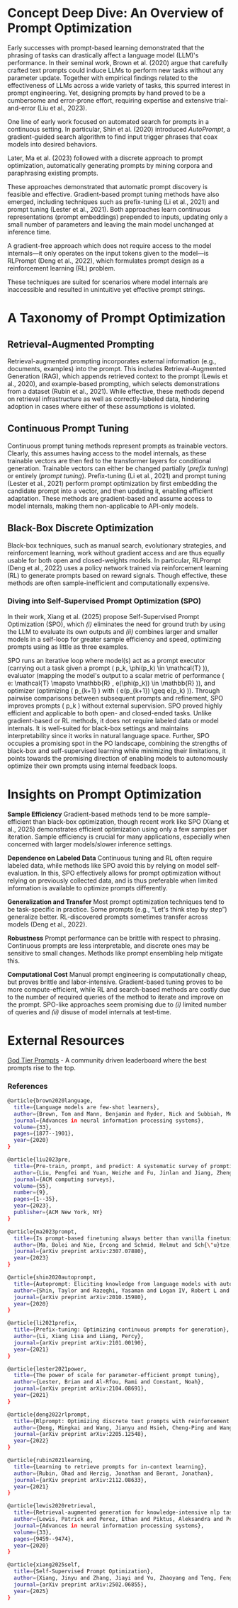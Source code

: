 # Concept Deep Dive: An Overview of Prompt Optimization

Early successes with prompt-based learning demonstrated that the phrasing of tasks can drastically affect a language model (LLM)'s performance. In their seminal work, Brown et al. (2020) argue that carefully crafted text prompts could induce LLMs to perform new tasks without any parameter update. Together with empirical findings related to the effectiveness of LLMs across a wide variety of tasks, this spurred interest in prompt engineering. Yet, designing prompts by hand proved to be a cumbersome and error-prone effort, requiring expertise and extensive trial-and-error (Liu et al., 2023).

One line of early work focused on automated search for prompts in a continuous setting. In particular, Shin et al. (2020) introduced *AutoPrompt*, a gradient-guided search algorithm to find input trigger phrases that coax models into desired behaviors.

Later, Ma et al. (2023) followed with a discrete approach to prompt optimization, automatically generating prompts by mining corpora and paraphrasing existing prompts.

These approaches demonstrated that automatic prompt discovery is feasible and effective. Gradient-based prompt tuning methods have also emerged, including techniques such as prefix-tuning (Li et al., 2021) and prompt tuning (Lester et al., 2021). Both approaches learn continuous representations (prompt embeddings) prepended to inputs, updating only a small number of parameters and leaving the main model unchanged at inference time.

A gradient-free approach which does not require access to the model internals—it only operates on the input tokens given to the model—is RLPrompt (Deng et al., 2022), which formulates prompt design as a reinforcement learning (RL) problem.

These techniques are suited for scenarios where model internals are inaccessible and resulted in unintuitive yet effective prompt strings.

# A Taxonomy of Prompt Optimization

## Retrieval-Augmented Prompting

Retrieval-augmented prompting incorporates external information (e.g., documents, examples) into the prompt. This includes Retrieval-Augmented Generation (RAG), which appends retrieved context to the prompt (Lewis et al., 2020), and example-based prompting, which selects demonstrations from a dataset (Rubin et al., 2021). While effective, these methods depend on retrieval infrastructure as well as correctly-labeled data, hindering adoption in cases where either of these assumptions is violated.

## Continuous Prompt Tuning

Continuous prompt tuning methods represent prompts as trainable vectors. Clearly, this assumes having access to the model internals, as these trainable vectors are then fed to the transformer layers for conditional generation. Trainable vectors can either be changed partially (*prefix tuning*) or entirely (*prompt tuning*).
Prefix-tuning (Li et al., 2021) and prompt tuning (Lester et al., 2021) perform prompt optimization by first embedding the candidate prompt into a vector, and then updating it, enabling efficient adaptation. These methods are gradient-based and assume access to model internals, making them non-applicable to API-only models.

## Black-Box Discrete Optimization

Black-box techniques, such as manual search, evolutionary strategies, and reinforcement learning, work without gradient access and are thus equally usable for both open and closed-weights models.
In particular, RLPrompt (Deng et al., 2022) uses a policy network trained via reinforcement learning (RL) to generate prompts based on reward signals. Though effective, these methods are often sample-inefficient and computationally expensive.

### Diving into Self-Supervised Prompt Optimization (SPO)

In their work, Xiang et al. (2025) propose Self-Supervised Prompt Optimization (SPO), which *(i)* eliminates the need for ground truth by using the LLM to evaluate its own outputs and *(ii)* combines larger and smaller models in a self-loop for greater sample efficiency and speed, optimizing prompts using as little as three examples.

SPO runs an iterative loop where model(s) act as a prompt executor (carrying out a task given a prompt \( p_k, \phi(p_k) \in \mathcal{T} \)), evaluator (mapping the model's output to a scalar metric of performance \( e: \mathcal{T} \mapsto \mathbb{R} , e(\phi(p_k)) \in \mathbb{R} \)), and optimizer (optimizing \( p_{k+1} \) with \( e(p_{k+1}) \geq e(p_k) \)).
Through pairwise comparisons between subsequent prompts and refinement, SPO improves prompts \( p_k \) without external supervision.
SPO proved highly efficient and applicable to both open- and closed-ended tasks. Unlike gradient-based or RL methods, it does not require labeled data or model internals. It is well-suited for black-box settings and maintains interpretability since it works in natural language space. Further, SPO occupies a promising spot in the PO landscape, combining the strengths of black-box and self-supervised learning while minimizing their limitations, it points towards the promising direction of enabling models to autonomously optimize their own prompts using internal feedback loops.

# Insights on Prompt Optimization

**Sample Efficiency** Gradient-based methods tend to be more sample-efficient than black-box optimization, though recent work like SPO (Xiang et al., 2025) demonstrates efficient optimization using only a few samples per iteration. Sample efficiency is crucial for many applications, especially when concerned with larger models/slower inference settings.

**Dependence on Labeled Data** Continuous tuning and RL often require labeled data, while methods like SPO avoid this by relying on model self-evaluation. In this, SPO effectively allows for prompt optimization without relying on previously collected data, and is thus preferable when limited information is available to optimize prompts differently.

**Generalization and Transfer** Most prompt optimization techniques tend to be task-specific in practice. Some prompts (e.g., “Let's think step by step”) generalize better. RL-discovered prompts sometimes transfer across models (Deng et al., 2022).

**Robustness** Prompt performance can be brittle with respect to phrasing. Continuous prompts are less interpretable, and discrete ones may be sensitive to small changes. Methods like prompt ensembling help mitigate this.

**Computational Cost** Manual prompt engineering is computationally cheap, but proves brittle and labor-intensive. Gradient-based tuning proves to be more compute-efficient, while RL and search-based methods are costly due to the number of required queries of the method to iterate and improve on the prompt. SPO-like approaches seem promising due to *(i)* limited number of queries and *(ii)* disuse of model internals at test-time.

# External Resources

[God Tier Prompts](https://www.godtierprompts.com) - A community driven leaderboard where the best prompts rise to the top.

### References
```bash
@article{brown2020language,
  title={Language models are few-shot learners},
  author={Brown, Tom and Mann, Benjamin and Ryder, Nick and Subbiah, Melanie and Kaplan, Jared D and Dhariwal, Prafulla and Neelakantan, Arvind and Shyam, Pranav and Sastry, Girish and Askell, Amanda and others},
  journal={Advances in neural information processing systems},
  volume={33},
  pages={1877--1901},
  year={2020}
}

@article{liu2023pre,
  title={Pre-train, prompt, and predict: A systematic survey of prompting methods in natural language processing},
  author={Liu, Pengfei and Yuan, Weizhe and Fu, Jinlan and Jiang, Zhengbao and Hayashi, Hiroaki and Neubig, Graham},
  journal={ACM computing surveys},
  volume={55},
  number={9},
  pages={1--35},
  year={2023},
  publisher={ACM New York, NY}
}

@article{ma2023prompt,
  title={Is prompt-based finetuning always better than vanilla finetuning? insights from cross-lingual language understanding},
  author={Ma, Bolei and Nie, Ercong and Schmid, Helmut and Sch{\"u}tze, Hinrich},
  journal={arXiv preprint arXiv:2307.07880},
  year={2023}
}

@article{shin2020autoprompt,
  title={Autoprompt: Eliciting knowledge from language models with automatically generated prompts},
  author={Shin, Taylor and Razeghi, Yasaman and Logan IV, Robert L and Wallace, Eric and Singh, Sameer},
  journal={arXiv preprint arXiv:2010.15980},
  year={2020}
}

@article{li2021prefix,
  title={Prefix-tuning: Optimizing continuous prompts for generation},
  author={Li, Xiang Lisa and Liang, Percy},
  journal={arXiv preprint arXiv:2101.00190},
  year={2021}
}

@article{lester2021power,
  title={The power of scale for parameter-efficient prompt tuning},
  author={Lester, Brian and Al-Rfou, Rami and Constant, Noah},
  journal={arXiv preprint arXiv:2104.08691},
  year={2021}
}

@article{deng2022rlprompt,
  title={Rlprompt: Optimizing discrete text prompts with reinforcement learning},
  author={Deng, Mingkai and Wang, Jianyu and Hsieh, Cheng-Ping and Wang, Yihan and Guo, Han and Shu, Tianmin and Song, Meng and Xing, Eric P and Hu, Zhiting},
  journal={arXiv preprint arXiv:2205.12548},
  year={2022}
}

@article{rubin2021learning,
  title={Learning to retrieve prompts for in-context learning},
  author={Rubin, Ohad and Herzig, Jonathan and Berant, Jonathan},
  journal={arXiv preprint arXiv:2112.08633},
  year={2021}
}

@article{lewis2020retrieval,
  title={Retrieval-augmented generation for knowledge-intensive nlp tasks},
  author={Lewis, Patrick and Perez, Ethan and Piktus, Aleksandra and Petroni, Fabio and Karpukhin, Vladimir and Goyal, Naman and K{\"u}ttler, Heinrich and Lewis, Mike and Yih, Wen-tau and Rockt{\"a}schel, Tim and others},
  journal={Advances in neural information processing systems},
  volume={33},
  pages={9459--9474},
  year={2020}
}

@article{xiang2025self,
  title={Self-Supervised Prompt Optimization},
  author={Xiang, Jinyu and Zhang, Jiayi and Yu, Zhaoyang and Teng, Fengwei and Tu, Jinhao and Liang, Xinbing and Hong, Sirui and Wu, Chenglin and Luo, Yuyu},
  journal={arXiv preprint arXiv:2502.06855},
  year={2025}
}

```
